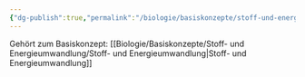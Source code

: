 ```yaml
---
{"dg-publish":true,"permalink":"/biologie/basiskonzepte/stoff-und-energieumwandlung/energieentwertung/"}
---
```


Gehört zum Basiskonzept: [[Biologie/Basiskonzepte/Stoff- und Energieumwandlung/Stoff- und Energieumwandlung\|Stoff- und Energieumwandlung]]